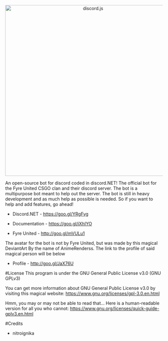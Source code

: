 <p align="center">
  <a href="https://nitroignika.github.io">
    <img alt="discord.js" src="http://i.imgur.com/J2YbKVE.png" width="546">
  </a>
</p>

An open-source bot for discord coded in discord.NET! The official bot for the Fyre United CSGO clan and their discord server. The bot is a multipurpose bot meant to help out the server. The bot is still in heavy development and as much help as possible is needed. So if you want to help and add features, go ahead!

- Discord.NET - https://goo.gl/YRgFvg
- Documentation - https://goo.gl/iXhIYO

- Fyre United - http://goo.gl/mVULu1

The avatar for the bot is not by Fyre United, but was made by this magical DeviantArt By the name of AnimeRenderss. The link to the profile of said magical person will be below

- Profile - http://goo.gl/JaX76U

#License
This program is under the GNU General Public License v3.0 (GNU GPLv3)

You can get more information about GNU General Public License v3.0 by visiting this magical website: https://www.gnu.org/licenses/gpl-3.0.en.html

Hmm, you may or may not be able to read that... Here is a human-readable version for all you who cannot: https://www.gnu.org/licenses/quick-guide-gplv3.en.html

#Credits
- nitroignika
